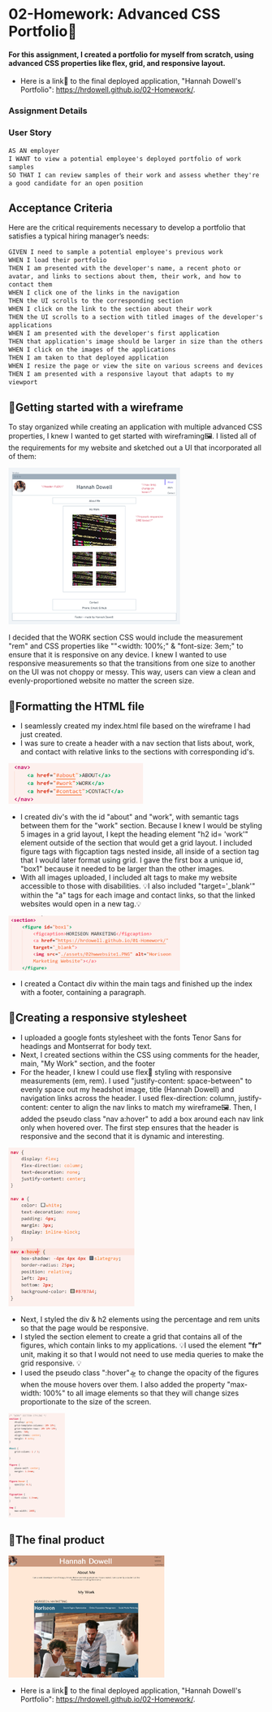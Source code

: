 # 02-Homework: Advanced CSS Portfolio🎨

#### For this assignment, I created a portfolio for myself from scratch, using advanced CSS properties like flex, grid, and responsive layout. 
- Here is a link🔗 to the final deployed application, "Hannah Dowell's Portfolio":
https://hrdowell.github.io/02-Homework/.


### Assignment Details

### User Story

```
AS AN employer
I WANT to view a potential employee's deployed portfolio of work samples
SO THAT I can review samples of their work and assess whether they're a good candidate for an open position
```

## Acceptance Criteria

Here are the critical requirements necessary to develop a portfolio that satisfies a typical hiring manager’s needs:

```English
GIVEN I need to sample a potential employee's previous work
WHEN I load their portfolio
THEN I am presented with the developer's name, a recent photo or avatar, and links to sections about them, their work, and how to contact them
WHEN I click one of the links in the navigation
THEN the UI scrolls to the corresponding section
WHEN I click on the link to the section about their work
THEN the UI scrolls to a section with titled images of the developer's applications
WHEN I am presented with the developer's first application
THEN that application's image should be larger in size than the others
WHEN I click on the images of the applications
THEN I am taken to that deployed application
WHEN I resize the page or view the site on various screens and devices
THEN I am presented with a responsive layout that adapts to my viewport
```



## 🎯Getting started with a wireframe

To stay organized while creating an application with multiple advanced CSS properties, I knew I wanted to get started with wireframing🖼. I listed all of the requirements for my website and sketched out a UI that incorporated all of them:

<img src="assets\02-homework@2.5x.png" style="zoom:33%;" />

I decided that the WORK section CSS would include the measurement "rem" and CSS properties like ""<width: 100%;" & "font-size: 3em;" to ensure that it is responsive on any device. I knew I wanted to use responsive measurements so that the transitions from one size to another on the UI was not choppy or messy. This way, users can view a clean and evenly-proportioned website no matter the screen size.



## 🎯Formatting the HTML file

- I seamlessly created my index.html file based on the wireframe I had just created. 
- I was sure to create a header with a nav section that lists about, work, and contact with relative links to the sections with corresponding id's. 

<img src="assets\02hwcommit1nav.PNG" style="zoom:33%;" />

- I created div's with the id "about" and "work", with semantic tags between them for the "work" section. Because I knew I would be styling 5 images in a grid layout, I kept the heading element "h2 id= 'work'" element outside of the section that would get a grid layout. I included figure tags with figcaption tags nested inside, all inside of a section tag that I would later format using grid. I gave the first box a unique id, "box1" because it needed to be larger than the other images. 
- With all images uploaded, I included alt tags to make my website accessible to those with disabilities. 💡I also included "target='_blank'" within the "a" tags for each image and contact links, so that the linked websites would open in a new tag.💡 

<img src="assets\02hwcommit1section.PNG" style="zoom:33%;" />

- I created a Contact div within the main tags and finished up the index with a footer, containing a paragraph.

## 🎯Creating a responsive stylesheet

- I uploaded a google fonts stylesheet with the fonts Tenor Sans for headings and Montserrat for body text. 
- Next, I created sections within the CSS using comments for the header, main, "My Work" section, and the footer
- For the header, I knew I could use flex💪 styling with responsive measurements (em, rem). I used "justify-content: space-between" to evenly space out my headshot image, title (Hannah Dowell) and navigation links across the header. I used flex-direction: column, justify-content: center to align the nav links to match my wireframe🖼. Then, I added the pseudo class "nav a:hover" to add a box around each nav link only when hovered over. The first step ensures that the header is responsive and the second that it is dynamic and interesting.

<img src="assets\02hwcommit2cssnav.PNG" style="zoom:33%;" />

- Next, I styled the div & h2 elements using the percentage and rem units so that the page would be responsive.
- I styled the section element to create a grid that contains all of the figures, which contain links to my applications. 💡I used the element **"fr"** unit, making it so that I would not need to use media queries to make the grid responsive. 💡
- I used the pseudo class ":hover"🛸 to change the opacity of the figures when the mouse hovers over them. I also added the property "max-width: 100%" to all image elements so that they will change sizes proportionate to the size of the screen.

<img src="assets\02hwcommit2csswork.PNG" style="zoom:20%;" />

## 🎯The final product

<img src="assets\02hwscreenshot.PNG" style="zoom:30%;" />

- Here is a link🔗 to the final deployed application, "Hannah Dowell's Portfolio":
https://hrdowell.github.io/02-Homework/.